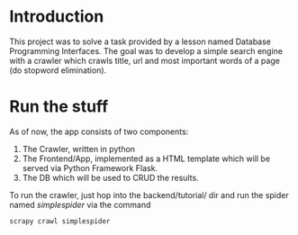# Introduction

This project was to solve a task provided by a lesson named Database Programming Interfaces. The goal was to develop a simple search engine with a crawler which crawls title, url and most important words of a page (do stopword elimination).

# Run the stuff

As of now, the app consists of two components:

1. The Crawler, written in python
2. The Frontend/App, implemented as a HTML template which will be served via Python Framework Flask.
3. The DB which will be used to CRUD the results.

To run the crawler, just hop into the backend/tutorial/ dir and run the spider named _simplespider_ via the command

```
scrapy crawl simplespider

```

